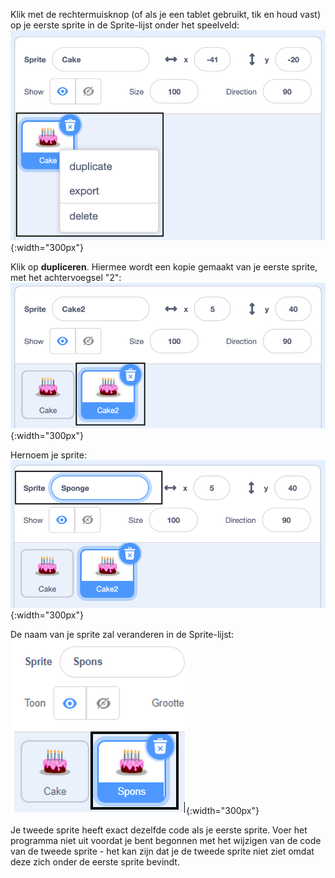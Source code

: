Klik met de rechtermuisknop (of als je een tablet gebruikt, tik en houd vast) op je eerste sprite in de Sprite-lijst onder het speelveld:![The Sprite list with first sprite highlighted and pop up menu showing duplicate, export and delete options.](images/challenge1-right-click-sprite.png){:width="300px"}

Klik op **dupliceren**. Hiermee wordt een kopie gemaakt van je eerste sprite, met het achtervoegsel "2":![The Sprite list showing the first sprite and the duplicate sprite.](images/challenge1-duplicate-sprite.png){:width="300px"}

Hernoem je sprite: ![The sprite properties pane with the Sprite field highlighted.](images/challenge1-rename-sprite.png){:width="300px"}

De naam van je sprite zal veranderen in de Sprite-lijst: ![The Sprite list showing the duplicate sprite with a new name.](images/challenge1-sprite-list.png){:width="300px"}

Je tweede sprite heeft exact dezelfde code als je eerste sprite. Voer het programma niet uit voordat je bent begonnen met het wijzigen van de code van de tweede sprite - het kan zijn dat je de tweede sprite niet ziet omdat deze zich onder de eerste sprite bevindt.
